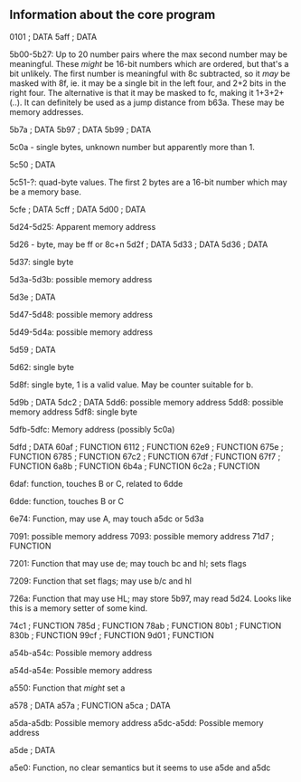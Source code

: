Information about the core program
----------------------------------

0101                  ; DATA
5aff                  ; DATA

5b00-5b27: Up to 20 number pairs where the max second number may be meaningful. These *might* be 16-bit numbers which are ordered, but that's a bit unlikely. The first number is meaningful with 8c subtracted, so it *may* be masked with 8f, ie. it may be a single bit in the left four, and 2+2 bits in the right four. The alternative is that it may be masked to fc, making it 1+3+2+(..). It can definitely be used as a jump distance from b63a. These may be memory addresses.

5b7a                  ; DATA
5b97                  ; DATA
5b99                  ; DATA

5c0a - single bytes, unknown number but apparently more than 1.

5c50                  ; DATA

5c51-?: quad-byte values. The first 2 bytes are a 16-bit number which may be a memory base.

5cfe                  ; DATA
5cff                  ; DATA
5d00                  ; DATA

5d24-5d25: Apparent memory address

5d26 - byte, may be ff or 8c+n
5d2f                  ; DATA
5d33                  ; DATA
5d36                  ; DATA

5d37: single byte

5d3a-5d3b: possible memory address

5d3e                  ; DATA

5d47-5d48: possible memory address

5d49-5d4a: possible memory address

5d59                  ; DATA

5d62: single byte

5d8f: single byte, 1 is a valid value. May be counter suitable for b.

5d9b                  ; DATA
5dc2                  ; DATA
5dd6: possible memory address
5dd8: possible memory address
5df8: single byte

5dfb-5dfc: Memory address (possibly 5c0a)

5dfd                  ; DATA
60af                  ; FUNCTION
6112                  ; FUNCTION
62e9                  ; FUNCTION
675e                  ; FUNCTION
6785                  ; FUNCTION
67c2                  ; FUNCTION
67df                  ; FUNCTION
67f7                  ; FUNCTION
6a8b                  ; FUNCTION
6b4a                  ; FUNCTION
6c2a                  ; FUNCTION

6daf: function, touches B or C, related to 6dde

6dde: function, touches B or C

6e74: Function, may use A, may touch a5dc or 5d3a

7091: possible memory address
7093: possible memory address
71d7                  ; FUNCTION

7201: Function that may use de; may touch bc and hl; sets flags

7209: Function that set flags; may use b/c and hl

726a: Function that may use HL; may store 5b97, may read 5d24. Looks like this is a memory setter of some kind.

74c1                  ; FUNCTION
785d                  ; FUNCTION
78ab                  ; FUNCTION
80b1                  ; FUNCTION
830b                  ; FUNCTION
99cf                  ; FUNCTION
9d01                  ; FUNCTION

a54b-a54c: Possible memory address

a54d-a54e: Possible memory address

a550: Function that *might* set a

a578                  ; DATA
a57a                  ; FUNCTION
a5ca                  ; DATA

a5da-a5db: Possible memory address
a5dc-a5dd: Possible memory address

a5de                  ; DATA

a5e0: Function, no clear semantics but it seems to use a5de and a5dc